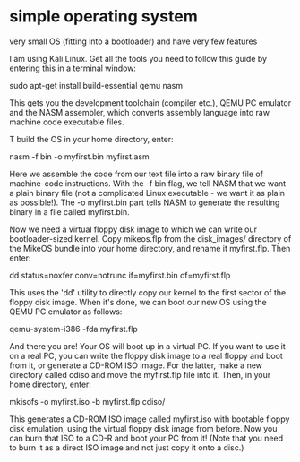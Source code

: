 # simple operating system
 very small OS (fitting into a bootloader) and have very few features
 
 I am using Kali Linux. Get all the tools you need to follow this guide by entering this in a terminal window:

sudo apt-get install build-essential qemu nasm

This gets you the development toolchain (compiler etc.), QEMU PC emulator and the NASM assembler, which converts assembly language into raw machine code executable files.

T build the OS in your home directory, enter:

nasm -f bin -o myfirst.bin myfirst.asm

Here we assemble the code from our text file into a raw binary file of machine-code instructions. With the -f bin flag, we tell NASM that we want a plain binary file (not a complicated Linux executable - we want it as plain as possible!). The -o myfirst.bin part tells NASM to generate the resulting binary in a file called myfirst.bin.

Now we need a virtual floppy disk image to which we can write our bootloader-sized kernel. Copy mikeos.flp from the disk_images/ directory of the MikeOS bundle into your home directory, and rename it myfirst.flp. Then enter:

dd status=noxfer conv=notrunc if=myfirst.bin of=myfirst.flp

This uses the 'dd' utility to directly copy our kernel to the first sector of the floppy disk image. When it's done, we can boot our new OS using the QEMU PC emulator as follows:

qemu-system-i386 -fda myfirst.flp

And there you are! Your OS will boot up in a virtual PC. If you want to use it on a real PC, you can write the floppy disk image to a real floppy and boot from it, or generate a CD-ROM ISO image. For the latter, make a new directory called cdiso and move the myfirst.flp file into it. Then, in your home directory, enter:

mkisofs -o myfirst.iso -b myfirst.flp cdiso/

This generates a CD-ROM ISO image called myfirst.iso with bootable floppy disk emulation, using the virtual floppy disk image from before. Now you can burn that ISO to a CD-R and boot your PC from it! (Note that you need to burn it as a direct ISO image and not just copy it onto a disc.)
